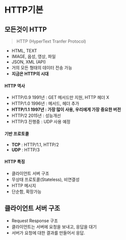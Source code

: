 # HTTP기본

## 모든것이 HTTP

> HTTP (HyperText Tranfer Protocol)

* HTML, TEXT
* IMAGE, 음성, 영상, 파일
* JSON, XML (API)
* 거의 모든 형태의 데이터 전송 가능
* **지금은 HTTP의 시대**



#### HTTP 역사

* HTTP/0.9 1991년 : GET 메서드만 지원, HTTP 헤더 X
* HTTP/1.0 1996년 : 메서드, 헤더 추가
* **HTTP/1.1 1997년 : 가장 많이 사용, 우리에게 가장 중요한 버전**
* HTTP/2 2015년 : 성능개선
* HTTP/3 진행중 : UDP 사용 예정



#### 기반 프로토콜

* **TCP** : HTTP/1.1, HTTP/2
* **UDP** : HTTP/3



#### HTTP 특징

* 클라이언트 서버 구조
* 무상태 프로토콜(Stateless), 비연결성
* HTTP 메시지
* 단순함, 확장가능

 

## 클라이언트 서버 구조

* Request Response 구조
* 클라이언트는 서버에 요청을 보내고, 응답을 대기
* 서버가 요청에 대한 결과를 만들어서 응답.



